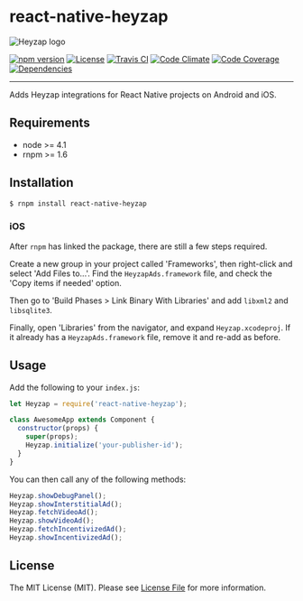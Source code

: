 # react-native-heyzap

![Heyzap logo](https://d2jks9au6e6w94.cloudfront.net/assets/new_dashboard/heybar-logo.png)

[![npm version][ico-npm]][link-npm]
[![License][ico-license]](LICENSE.md)
[![Travis CI][ico-travis]][link-travis]
[![Code Climate][ico-codeclimate]][link-codeclimate]
[![Code Coverage][ico-code-coverage]][link-code-coverage]
[![Dependencies][ico-dependencies]][link-dependencies]

---

Adds Heyzap integrations for React Native projects on Android and iOS.

## Requirements

- node >= 4.1
- rnpm >= 1.6

## Installation

```bash
$ rnpm install react-native-heyzap
```

### iOS

After `rnpm` has linked the package, there are still a few steps required.

Create a new group in your project called 'Frameworks', then right-click and
select 'Add Files to...'. Find the `HeyzapAds.framework` file, and check the 'Copy items
if needed' option.

Then go to 'Build Phases > Link Binary With Libraries' and add `libxml2` and
`libsqlite3`.

Finally, open 'Libraries' from the navigator, and expand `Heyzap.xcodeproj`. If
it already has a `HeyzapAds.framework` file, remove it and re-add as before.

## Usage

Add the following to your `index.js`:

```js
let Heyzap = require('react-native-heyzap');

class AwesomeApp extends Component {
  constructor(props) {
    super(props);
    Heyzap.initialize('your-publisher-id');
  }
}
```

You can then call any of the following methods:

```js
Heyzap.showDebugPanel();
Heyzap.showInterstitialAd();
Heyzap.fetchVideoAd();
Heyzap.showVideoAd();
Heyzap.fetchIncentivizedAd();
Heyzap.showIncentivizedAd();
```

## License

The MIT License (MIT). Please see [License File](LICENSE.md) for more information.

[ico-npm]: https://img.shields.io/npm/v/react-native-heyzap.svg?style=flat-square
[ico-license]: https://img.shields.io/badge/license-MIT-brightgreen.svg?style=flat-square
[ico-travis]: https://img.shields.io/travis/heyzap/react-native-heyzap/master.svg?style=flat-square
[ico-codeclimate]: https://img.shields.io/codeclimate/github/heyzap/react-native-heyzap.svg?style=flat-square
[ico-code-coverage]: https://img.shields.io/codeclimate/coverage/github/heyzap/react-native-heyzap.svg?style=flat-square
[ico-dependencies]: https://img.shields.io/david/heyzap/react-native-heyzap.svg?style=flat-square

[link-npm]: https://www.npmjs.com/package/react-native-heyzap
[link-travis]: https://travis-ci.org/heyzap/react-native-heyzap
[link-codeclimate]: https://codeclimate.com/github/heyzap/react-native-heyzap
[link-code-coverage]: https://codeclimate.com/github/heyzap/react-native-heyzap/coverage
[link-dependencies]: https://david-dm.org/heyzap/react-native-heyzap
